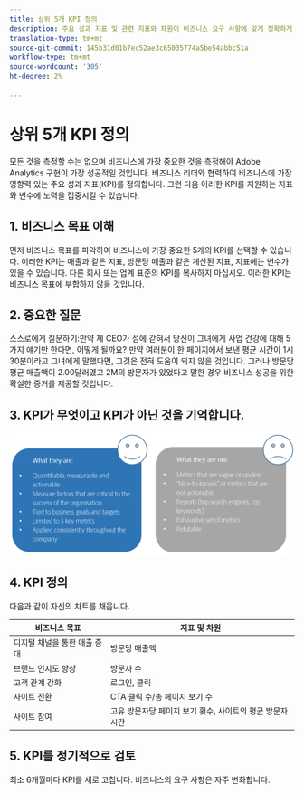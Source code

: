 ```yaml
---
title: 상위 5개 KPI 정의
description: 주요 성과 지표 및 관련 지표와 차원이 비즈니스 요구 사항에 맞게 정확하게 조정되어야 합니다.
translation-type: tm+mt
source-git-commit: 145b31d01b7ec52ae3c65035774a5be54abbc51a
workflow-type: tm+mt
source-wordcount: '305'
ht-degree: 2%

---
```



# 상위 5개 KPI 정의

모든 것을 측정할 수는 없으며 비즈니스에 가장 중요한 것을 측정해야 Adobe Analytics 구현이 가장 성공적일 것입니다. 비즈니스 리더와 협력하여 비즈니스에 가장 영향력 있는 주요 성과 지표(KPI)를 정의합니다. 그런 다음 이러한 KPI를 지원하는 지표와 변수에 노력을 집중시킬 수 있습니다.

## 1. 비즈니스 목표 이해

먼저 비즈니스 목표를 파악하여 비즈니스에 가장 중요한 5개의 KPI를 선택할 수 있습니다. 이러한 KPI는 매출과 같은 지표, 방문당 매출과 같은 계산된 지표, 지표에는 변수가 있을 수 있습니다. 다른 회사 또는 업계 표준의 KPI를 복사하지 마십시오. 이러한 KPI는 비즈니스 목표에 부합하지 않을 것입니다.

## 2. 중요한 질문

스스로에게 질문하기:만약 제 CEO가 섬에 갇혀서 당신이 그녀에게 사업 건강에 대해 5가지 얘기만 한다면, 어떻게 될까요? 만약 여러분이 한 페이지에서 보낸 평균 시간이 1시 30분이라고 그녀에게 말했다면, 그것은 전혀 도움이 되지 않을 것입니다. 그러나 방문당 평균 매출액이 2.00달러였고 2M의 방문자가 있었다고 말한 경우 비즈니스 성공을 위한 확실한 증거를 제공할 것입니다.

## 3. KPI가 무엇이고 KPI가 아닌 것을 기억합니다.

![](assets/kpis.png)

## 4. KPI 정의

다음과 같이 자신의 차트를 채웁니다.

| 비즈니스 목표 | 지표 및 차원 |
| --- | --- |
| 디지털 채널을 통한 매출 증대 | 방문당 매출액 |
| 브랜드 인지도 향상 | 방문자 수 |
| 고객 관계 강화 | 로그인, 클릭 |
| 사이트 전환 | CTA 클릭 수/총 페이지 보기 수 |
| 사이트 참여 | 고유 방문자당 페이지 보기 횟수, 사이트의 평균 방문자 시간 |

## 5. KPI를 정기적으로 검토

최소 6개월마다 KPI를 새로 고칩니다. 비즈니스의 요구 사항은 자주 변화합니다.